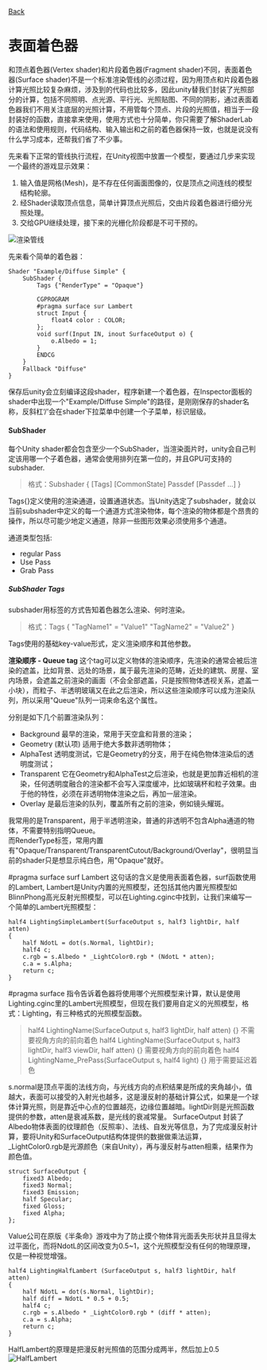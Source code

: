 [Back](index.md)

# 表面着色器

和顶点着色器(Vertex shader)和片段着色器(Fragment shader)不同，表面着色器(Surface shader)不是一个标准渲染管线的必须过程，因为用顶点和片段着色器计算光照比较复杂麻烦，涉及到的代码也比较多，因此unity替我们封装了光照部分的计算，包括不同照明、点光源、平行光、光照贴图、不同的阴影，通过表面着色器我们不用关注底层的光照计算，不用管每个顶点、片段的光照值，相当于一段封装好的函数，直接拿来使用，使用方式也十分简单，你只需要了解ShaderLab的语法和使用规则，代码结构、输入输出和之前的着色器保持一致，也就是说没有什么学习成本，还帮我们省了不少事。  

先来看下正常的管线执行流程，在Unity视图中放置一个模型，要通过几步来实现一个最终的游戏显示效果：  
1. 输入值是网格(Mesh)，是不存在任何画面图像的，仅是顶点之间连线的模型结构轮廓。
2. 经Shader读取顶点信息，简单计算顶点光照后，交由片段着色器进行细分光照处理。
3. 交给GPU继续处理，接下来的光栅化阶段都是不可干预的。

![渲染管线](http://game.ceeger.com/forum/attachment/thumb/1305/thread/2_3106_7d01f3c9ec55e5d.png)


先来看个简单的着色器：
```
Shader "Example/Diffuse Simple" {
	SubShader {
		Tags {"RenderType" = "Opaque"}

		CGPROGRAM
		#pragma surface sur Lambert
		struct Input {
			float4 color : COLOR;
		};
		void surf(Input IN, inout SurfaceOutput o) {
			o.Albedo = 1;
		}
		ENDCG
	}
	Fallback "Diffuse"
}
```
保存后unity会立刻编译这段shader，程序新建一个着色器，在Inspector面板的shader中出现一个"Example/Diffuse Simple"的路径，是刚刚保存的shader名称，反斜杠‘/’会在shader下拉菜单中创建一个子菜单，标识层级。  

#### SubShader
每个Unity shader都会包含至少一个SubShader，当渲染面片时，unity会自己判定该用哪一个子着色器，通常会使用排列在第一位的，并且GPU可支持的subshader.  

> 格式：Subshader { [Tags] [CommonState] Passdef [Passdef ...] }  

Tags{}定义使用的渲染通道，设置通道状态。当Unity选定了subshader，就会以当前subshader中定义的每一个通道方式渲染物体，每个渲染的物体都是个昂贵的操作，所以尽可能少地定义通道，除非一些图形效果必须使用多个通道。  

通道类型包括:  
 - regular Pass
 - Use Pass
 - Grab Pass


##### SubShader Tags
subshader用标签的方式告知着色器怎么渲染、何时渲染。

> 格式：Tags { "TagName1" = "Value1" "TagName2" = "Value2" }

 Tags使用的基础key-value形式，定义渲染顺序和其他参数。  

**渲染顺序 - Queue tag**
这个tag可以定义物体的渲染顺序，先渲染的通常会被后渲染的遮盖，比如背景、远处的场景，属于最先渲染的范畴，近处的建筑、房屋、室内场景，会遮盖之前渲染的画面（不会全部遮盖，只是按照物体透视关系，遮盖一小块），而粒子、半透明玻璃又在此之后渲染，所以这些渲染顺序可以成为渲染队列，所以采用"Queue"队列一词来命名这个属性。 

分别是如下几个前置渲染队列：
* Background 最早的渲染，常用于天空盒和背景的渲染；
* Geometry (默认项) 适用于绝大多数非透明物体；
* AlphaTest 透明度测试，它是Geometry的分支，用于在纯色物体渲染后的透明度测试；
* Transparent 它在Geometry和AlphaTest之后渲染，也就是更加靠近相机的渲染，任何透明度融合的渲染都不会写入深度缓冲，比如玻璃杯和粒子效果。由于他的特性，必须在非透明物体渲染之后，再加一层渲染。
* Overlay 是最后渲染的队列，覆盖所有之前的渲染，例如镜头耀斑。

我常用的是Transparent，用于半透明渲染，普通的非透明不包含Alpha通道的物体，不需要特别指明Queue。  
而RenderType标签，常用内置有"Opaque/Transparent/TransparentCutout/Background/Overlay"，很明显当前的shader只是想显示纯白色，用"Opaque"就好。  


#pragma surface surf Lambert
这句话的含义是使用表面着色器，surf函数使用的Lambert, Lambert是Unity内置的光照模型，还包括其他内置光照模型如BlinnPhong高光反射光照模型，可以在Lighting.cginc中找到，让我们来编写一个简单的Lambert光照模型：
```
half4 LightingSimpleLambert(SurfaceOutput s, half3 lightDir, half atten)
{
	half NdotL = dot(s.Normal, lightDir);
	half4 c;
	c.rgb = s.Albedo * _LightColor0.rgb * (NdotL * atten);
	c.a = s.Alpha;
	return c;
}
```
#pragma surface 指令告诉着色器将使用哪个光照模型来计算，默认是使用Lighting.cginc里的Lambert光照模型，但现在我们要用自定义的光照模型，格式：Lighting<Name>，有三种格式的光照模型函数。
> half4 LightingName(SurfaceOutput s, half3 lightDir, half atten) {}
> 不需要视角方向的前向着色
> half4 LightingName(SurfaceOutput s, half3 lightDir, half3 viewDir, half atten) {}
> 需要视角方向的前向着色
> half4 LightingName_PrePass(SurfaceOutput s, half4 light) {}
> 用于需要延迟着色

s.normal是顶点平面的法线方向，与光线方向的点积结果是所成的夹角越小，值越大，表面可以接受的入射光也越多，这是漫反射的基础计算公式，如果是一个球体计算光照，则是靠近中心点的位置越亮，边缘位置越暗。lightDir则是光照函数提供的参数，atten是衰减系数，是光线的衰减常量。
SurfaceOutput 封装了Albedo物体表面的纹理颜色（反照率）、法线、自发光等信息，为了完成漫反射计算，要将Unity和SurfaceOutput结构体提供的数据做乘法运算，_LightColor0.rgb是光源颜色（来自Unity），再与漫反射与atten相乘，结果作为颜色值。

```
struct SurfaceOutput {
	fixed3 Albedo;
	fixed3 Normal;
	fixed3 Emission;
	half Specular;
	fixed Gloss;
	fixed Alpha;
};
```

Value公司在原版《半条命》游戏中为了防止摸个物体背光面丢失形状并且显得太过平面化，而将NdotL的区间改变为0.5~1，这个光照模型没有任何的物理原理，仅是一种视觉增强。
```
half4 LightingHalfLambert (SurfaceOutput s, half3 lightDir, half atten)
{
	half NdotL = dot(s.Normal, lightDir);
	half diff = NdotL * 0.5 + 0.5;
	half4 c;
	c.rgb = s.Albedo * _LightColor0.rgb * (diff * atten);
	c.a = s.Alpha;
	return c;
}
```
HalfLambert的原理是把漫反射光照值的范围分成两半，然后加上0.5
![HalfLambert](http://a1.qpic.cn/psb?/V12VFSh93PPcnw/Fg5Y3vwTb.HSrB1a9q1jhK5v9ve9Du6PZwDW.jPHzus!/b/dBgBAAAAAAAA&ek=1&kp=1&pt=0&bo=egEyAQAAAAADF3o!&tm=1496584800&sce=60-2-2&rf=viewer_4)
